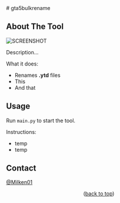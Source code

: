 <div id="top"></div>
# gta5bulkrename

<!-- ABOUT THE PROJECT -->
## About The Tool

![SCREENSHOT](https://i.imgur.com/ToXfJuG.png)

Description...

What it does:
* Renames **.ytd** files
* This
* And that



<!-- USAGE EXAMPLES -->
## Usage

Run `main.py` to start the tool.

Instructions:
* temp
* temp



<!-- CONTACT -->
## Contact

[@Milken01](https://linktr.ee/Milken01)

<p align="center">(<a href="#top">back to top</a>)</p>